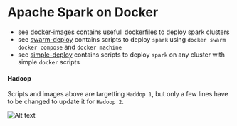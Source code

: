 # Apache Spark on Docker

 - see [docker-images](/docker-images) contains usefull dockerfiles to deploy spark clusters
 - see [swarm-deploy](/swarm-deploy) contains scripts to deploy `spark` using `docker swarm` `docker compose` and `docker machine`
 - see [simple-deploy](/simple-deploy) contains scripts to deploy `spark` on any cluster with simple `docker` scripts

#### Hadoop

Scripts and images above are targetting `Haddop 1`, but only a few lines have to be changed to update it for `Hadoop 2`.

![Alt text](http://media.bestofmicro.com/X/8/430172/original/yarn.png "Hadoop 1 vs 2")
